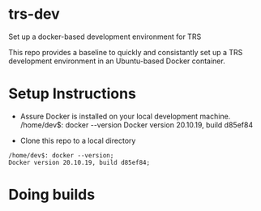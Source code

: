 # trs-dev
Set up a docker-based development environment for TRS

This repo provides a baseline to quickly and consistantly set up a TRS development environment in an Ubuntu-based Docker container.

# Setup Instructions

* Assure Docker is installed on your local development machine.  
  /home/dev$: docker --version
  Docker version 20.10.19, build d85ef84


* Clone this repo to a local directory
```
/home/dev$: docker --version;
Docker version 20.10.19, build d85ef84;
```

# Doing builds



